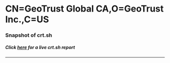 # CN=GeoTrust Global CA,O=GeoTrust Inc.,C=US
### Snapshot of crt.sh
##### Click [here](https://crt.sh/?q=Serial_023A7E) for a live crt.sh report

---

